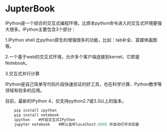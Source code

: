 # JupterBook
IPython是一个综合的交互式编程环境，比原本python命令进入的交互式环境要强大很多。IPython主要包含3个部分：

1.IPython shell 比python原生的增强很多的功能，比如：tab补全、富媒体画图等。

2.一个基于web的交互式环境，允许多个客户端连接到kernel，它即是Notebook。

3.交互式并行计算

IPython是自己简单写代码片段快速验证的好工具，也在科学计算、Python教学等领域有较多的应用。

目前，最新的IPython 4，仅支持python2.7或3.3以上的版本。

```java
    pip install ipython 
    pip install notebook 
    ipython    #开启交互式IPython    
    jupyter notebook    #默认监听localhost:8888 并自动打开浏览器
```
   
    
